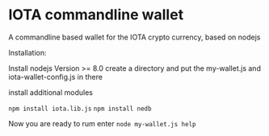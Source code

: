 # IOTA commandline wallet
A commandline based wallet for the IOTA crypto currency, based on nodejs

Installation:

Install nodejs Version >= 8.0
create a directory and put the my-wallet.js and iota-wallet-config.js in there

install additional modules

`npm install iota.lib.js`
`npm install nedb`

Now you are ready to rum
enter
`node my-wallet.js help`


